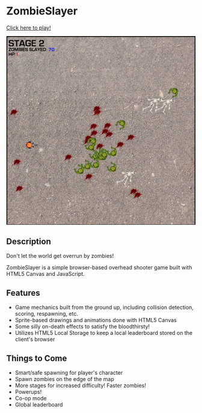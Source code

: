 # ZombieSlayer
[Click here to play!](https://conanza.github.io/ZombieSlayer)

![screenshot](./assets/screenshot.jpg)

## Description
Don't let the world get overrun by zombies!

ZombieSlayer is a simple browser-based overhead shooter game built with HTML5 Canvas and JavaScript.

## Features
* Game mechanics built from the ground up, including collision detection, scoring, respawning, etc.
* Sprite-based drawings and animations done with HTML5 Canvas
* Some silly on-death effects to satisfy the bloodthirsty!
* Utilizes HTML5 Local Storage to keep a local leaderboard stored on the client's browser

## Things to Come
* Smart/safe spawning for player's character
* Spawn zombies on the edge of the map
* More stages for increased difficulty! Faster zombies!
* Powerups!
* Co-op mode
* Global leaderboard
